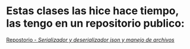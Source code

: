 # Estas clases las hice hace tiempo, las tengo en un repositorio publico:

[Repostorio - *Serializador y deserializador json y manejo de archivos*](https://github.com/Dani540/JavaFileHandlerAndJsonSerializer.git)

